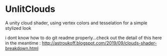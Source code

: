 # UnlitClouds
A unity cloud shader, using vertex colors and tesselation for a simple stylized look




 i dont know how to do git readme properly...check out the detail of this here in the meantime : http://astroukoff.blogspot.com/2019/09/clouds-shader-breakdown.html
